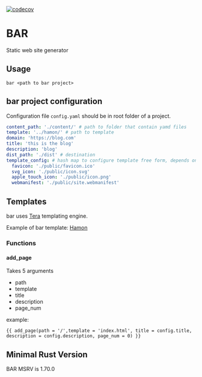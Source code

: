 [![codecov](https://codecov.io/gh/Lurk/bar/graph/badge.svg?token=YNyVwXX7qn)](https://codecov.io/gh/Lurk/bar)

# BAR

Static web site generator

## Usage

```shell
bar <path to bar project>
```

## bar project configuration

Configuration file `config.yaml` should be in root folder of a project.

```yaml
content_path: './content/' # path to folder that contain yamd files
template: '../hamon/' # path to template
domain: 'https://blog.com' 
title: 'this is the blog'
description: 'blog'
dist_path: './dist' # destination
template_config: # hash map to configure template free form, depends on a template 
  favicon: './public/favicon.ico'
  svg_icon: './public/icon.svg'
  apple_touch_icon: './public/icon.png'
  webmanifest: './public/site.webmanifest'
```

## Templates

bar uses [Tera](https://crates.io/crates/tera) templating engine. 

Example of bar template: [Hamon](https://github.com/Lurk/Hamon)

### Functions

#### add_page

Takes 5 arguments

- path
- template
- title
- description
- page_num

example:

```htmldjango
{{ add_page(path = '/',template = 'index.html', title = config.title, description = config.description, page_num = 0) }}

```

## Minimal Rust Version

BAR MSRV is 1.70.0
